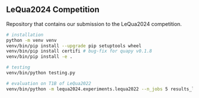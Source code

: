 ## LeQua2024 Competition

Repository that contains our submission to the LeQua2024 competition.

```sh
# installation
python -m venv venv
venv/bin/pip install --upgrade pip setuptools wheel
venv/bin/pip install certifi # bug-fix for quapy v0.1.8
venv/bin/pip install -e .

# testing
venv/bin/python testing.py

# evaluation on T1B of LeQua2022
venv/bin/python -m lequa2024.experiments.lequa2022 --n_jobs 5 results_lequa2022.csv
```
